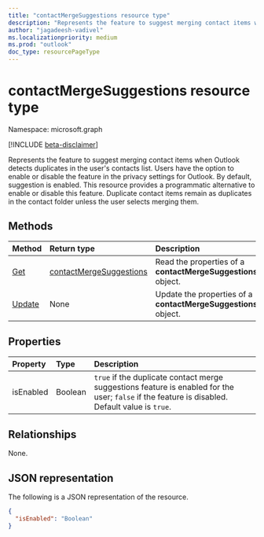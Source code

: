 ```yaml
---
title: "contactMergeSuggestions resource type"
description: "Represents the feature to suggest merging contact items when Outlook detects duplicates in the user's contacts list"
author: "jagadeesh-vadivel"
ms.localizationpriority: medium
ms.prod: "outlook"
doc_type: resourcePageType
---
```


# contactMergeSuggestions resource type

Namespace: microsoft.graph

[!INCLUDE [beta-disclaimer](../../includes/beta-disclaimer.md)]

Represents the feature to suggest merging contact items when Outlook detects duplicates in the user's contacts list.
Users have the option to enable or disable the feature in the privacy settings for Outlook. By default, suggestion is enabled. This resource provides a programmatic alternative to enable or disable this feature. Duplicate contact items remain as duplicates in the contact folder unless the user selects merging them.

## Methods
|Method|Return type|Description|
|:---|:---|:---|
|[Get](../api/contactmergesuggestions-get.md)|[contactMergeSuggestions](contactmergesuggestions.md)|Read the properties of a **contactMergeSuggestions** object.|
|[Update](../api/contactmergesuggestions-update.md)|None |Update the properties of a **contactMergeSuggestions** object.|

## Properties
|Property|Type|Description|
|:---|:---|:---|
|isEnabled|Boolean|`true` if the duplicate contact merge suggestions feature is enabled for the user; `false` if the feature is disabled. Default value is `true`.|

## Relationships
None.

## JSON representation
The following is a JSON representation of the resource.
<!-- {
  "blockType": "resource",
  "keyProperty": "id",
  "@odata.type": "microsoft.graph.contactMergeSuggestions",
  "openType": false
}
-->
``` json
{
  "isEnabled": "Boolean"
}
```

